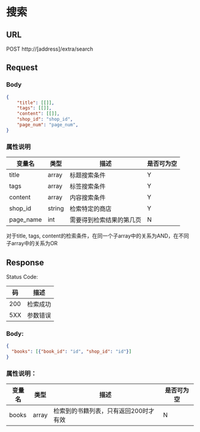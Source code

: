 # 搜索

## URL
POST http://[address]/extra/search

## Request

### Body

```json
{
    "title": [[]],
    "tags": [[]],
    "content": [[]],
    "shop_id": "shop_id",
    "page_num": "page_num",
}
```

### 属性说明


变量名 | 类型 | 描述 | 是否可为空
---|---|---|---
title | array | 标题搜索条件 | Y
tags | array | 标签搜索条件 | Y
content | array | 内容搜索条件 | Y
shop_id | string | 检索特定的商店 | Y
page_name | int | 需要得到检索结果的第几页 | N

对于title, tags, content的检索条件，在同一个子array中的关系为AND，在不同子array中的关系为OR

## Response


Status Code:

码 | 描述
--- | ---
200 | 检索成功
5XX | 参数错误

### Body:

```json
{
  "books": [{"book_id": "id", "shop_id": "id"}]
}
```

### 属性说明：

变量名 | 类型 | 描述 | 是否可为空
---|---|---|---
books | array | 检索到的书籍列表，只有返回200时才有效 | N
